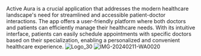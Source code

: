 Active Aura is a crucial application that addresses the modern healthcare landscape's need for streamlined and accessible patient-doctor interactions. The app offers a user-friendly platform where both doctors and patients can efficiently manage their healthcare needs. With its intuitive interface, patients can easily schedule appointments with specific doctors based on their specialization, enabling a personalized and convenient healthcare experience.
![Logo_30](https://github.com/Aditi-novelista/activeaura/assets/119444037/f5d177af-0b95-4c3c-ae52-47d1ed568b4e)
![IMG-20240211-WA0020](https://github.com/Aditi-novelista/activeaura/assets/119444037/f66564e5-3f36-4a4b-b9b7-7502badb38e7)
